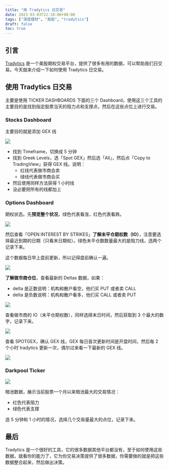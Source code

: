 ```yaml
---
title: "用 Tradytics 日交易"
date: 2023-03-03T22:18:00+08:00
tags: ["深度理财", "美股", "tradytics"]
draft: false
toc: true
---
```


## 引言

[Tradytics](http://link.3li3.com/tradytics) 是一个美股期权交易平台，提供了很多有用的数据，可以帮助我们日交易。今天就来介绍一下如何使用 Tradytics 日交易。

## 使用 Tradytics 日交易

主要是使用 TICKER DASHBOARDS 下面的三个 Dashboard，使用这三个工具的主要目的是找到指定股票当天的阻力点和支撑点，然后在这些点位上进行交易。

### Stocks Dashboard 

主要目的就是添加 GEX 线

![](https://img.forecho.com/JJth2E.png)

<!--more-->

- 找到 Timeframe，切换成 5 分钟
- 找到 Greek Levels，选「Spot GEX」然后选「All」，然后点「Copy to TradingView」获得 GEX 线。说明：
	- 红线代表做市商会卖
	- 绿线代表做市商会买
- 然后使用同样方法获得 1 小时线
- 没必要把所有的线都加上

### Options Dashboard 

期权状态。先**预览整个状况**，绿色代表看涨，红色代表看跌。

![](https://img.forecho.com/HQQR6U.png)


然后查看「OPEN INTEREST BY STRIKES」**了解未平仓期权数（IO）**，注意要选择最近到期的日期（只看末日期权）。绿色未平仓数数量最大的是阻力线，选两个记录下来。

这个数据每日早上盘前更新，所以记得盘前确认一遍。

![](https://img.forecho.com/AdbjNY.png)

**了解做市商仓位**，查看最新的 Deltas 数据，如果：

- delta 是正数说明：机构和散户看空，他们买 PUT 或者卖 CALL
- delta 是负数说明：机构和散户看多，他们买 CALL 或者卖 PUT

![](https://img.forecho.com/xgIJtr.png)

查看做市商的 IO（未平仓期权数），同样选择末日时间，然后获取到 3 个最大的数字，记录下来。

![](https://img.forecho.com/EUWsMx.png)

查看 SPOTGEX，确认 GEX 线，GEX 每日首次更新时间是开盘时间，然后每 2 个小时 tradytics 更新一次，偶尔过来看一下最新的 GEX 线。
 
![](https://img.forecho.com/o1jhtI.png)

### Darkpool Ticker

![](https://img.forecho.com/hNXOfg.png)

暗池数据，展示当前股票一个月以来暗池最大的交易情况：

- 红色代表阻力
- 绿色代表支撑

选 5 分钟和 1 小时的情况，选择几个交易量最大的点位，记录下来。

## 最后

Tradytics 是一个很好的工具，它的很多数据其他平台都没有，至于如何使用这些数据，就看你的能力了，它为你交易决策提供了很多数据，你需要做的就是把这些数据整合起来，然后做出决策。